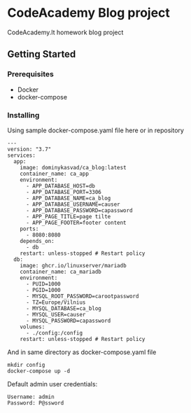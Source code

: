 # CodeAcademy Blog project

CodeAcademy.lt homework blog project

## Getting Started

### Prerequisites

 - Docker
 - docker-compose

### Installing

Using sample docker-compose.yaml file here or in repository

```
---
version: "3.7"
services:
  app:
    image: dominykasvad/ca_blog:latest
    container_name: ca_app
    environment:
      - APP_DATABASE_HOST=db
      - APP_DATABASE_PORT=3306
      - APP_DATABASE_NAME=ca_blog
      - APP_DATABASE_USERNAME=causer
      - APP_DATABASE_PASSWORD=capassword
      - APP_PAGE_TITLE=page tilte
      - APP_PAGE_FOOTER=footer content
    ports:
      - 8080:8080
    depends_on:
      - db
    restart: unless-stopped # Restart policy
  db:
    image: ghcr.io/linuxserver/mariadb
    container_name: ca_mariadb
    environment:
      - PUID=1000
      - PGID=1000
      - MYSQL_ROOT_PASSWORD=carootpassword
      - TZ=Europe/Vilnius
      - MYSQL_DATABASE=ca_blog
      - MYSQL_USER=causer
      - MYSQL_PASSWORD=capassword
    volumes:
      - ./config:/config
    restart: unless-stopped # Restart policy
```

And in same directory as docker-compose.yaml file

```
mkdir config
docker-compose up -d
```

Default admin user credentials:
```
Username: admin
Password: P@ssword
```

